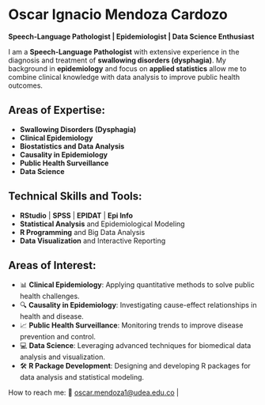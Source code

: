 # Oscar Ignacio Mendoza Cardozo

**Speech-Language Pathologist | Epidemiologist | Data Science Enthusiast**

I am a **Speech-Language Pathologist** with extensive experience in the diagnosis and treatment of **swallowing disorders (dysphagia)**. My background in **epidemiology** and focus on **applied statistics** allow me to combine clinical knowledge with data analysis to improve public health outcomes.

## Areas of Expertise:

- **Swallowing Disorders (Dysphagia)**
- **Clinical Epidemiology**
- **Biostatistics and Data Analysis**
- **Causality in Epidemiology**
- **Public Health Surveillance**
- **Data Science**

## Technical Skills and Tools:

- **RStudio** | **SPSS** | **EPIDAT** | **Epi Info**  
- **Statistical Analysis** and Epidemiological Modeling  
- **R Programming** and Big Data Analysis  
- **Data Visualization** and Interactive Reporting


## Areas of Interest:

- 📊 **Clinical Epidemiology**: Applying quantitative methods to solve public health challenges.  
- 🔍 **Causality in Epidemiology**: Investigating cause-effect relationships in health and disease.  
- 📈 **Public Health Surveillance**: Monitoring trends to improve disease prevention and control.  
- 💻 **Data Science**: Leveraging advanced techniques for biomedical data analysis and visualization.  
- 🛠️ **R Package Development**: Designing and developing R packages for data analysis and statistical modeling.



How to reach me: :email: oscar.mendoza1@udea.edu.co | 

